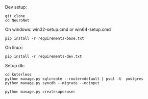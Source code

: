 Dev setup:

    git clone
    cd NeuroNet

On windows:
    win32-setup.cmd
    or
    win64-setup.cmd

    pip install -r requirements-base.txt

On linux:

    pip install -r requirements-dev.txt


Setup db:

    cd kuterless
    python manage.py sqlcreate --router=default | psql -U  postgres
    python manage.py syncdb --migrate --noinput

    python manage.py createsuperuser



